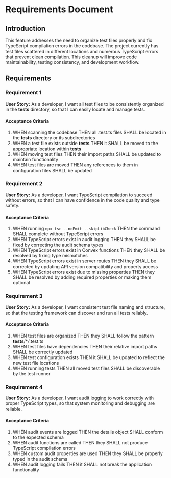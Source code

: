 # Requirements Document

## Introduction

This feature addresses the need to organize test files properly and fix TypeScript compilation errors in the codebase. The project currently has test files scattered in different locations and numerous TypeScript errors that prevent clean compilation. This cleanup will improve code maintainability, testing consistency, and development workflow.

## Requirements

### Requirement 1

**User Story:** As a developer, I want all test files to be consistently organized in the **tests** directory, so that I can easily locate and manage tests.

#### Acceptance Criteria

1. WHEN scanning the codebase THEN all .test.ts files SHALL be located in the **tests** directory or its subdirectories
2. WHEN a test file exists outside **tests** THEN it SHALL be moved to the appropriate location within **tests**
3. WHEN moving test files THEN their import paths SHALL be updated to maintain functionality
4. WHEN test files are moved THEN any references to them in configuration files SHALL be updated

### Requirement 2

**User Story:** As a developer, I want TypeScript compilation to succeed without errors, so that I can have confidence in the code quality and type safety.

#### Acceptance Criteria

1. WHEN running `npx tsc --noEmit --skipLibCheck` THEN the command SHALL complete without TypeScript errors
2. WHEN TypeScript errors exist in audit logging THEN they SHALL be fixed by correcting the audit schema types
3. WHEN TypeScript errors exist in Convex functions THEN they SHALL be resolved by fixing type mismatches
4. WHEN TypeScript errors exist in server routes THEN they SHALL be corrected by updating API version compatibility and property access
5. WHEN TypeScript errors exist due to missing properties THEN they SHALL be resolved by adding required properties or making them optional

### Requirement 3

**User Story:** As a developer, I want consistent test file naming and structure, so that the testing framework can discover and run all tests reliably.

#### Acceptance Criteria

1. WHEN test files are organized THEN they SHALL follow the pattern **tests**/\*_/_.test.ts
2. WHEN test files have dependencies THEN their relative import paths SHALL be correctly updated
3. WHEN test configuration exists THEN it SHALL be updated to reflect the new test file locations
4. WHEN running tests THEN all moved test files SHALL be discoverable by the test runner

### Requirement 4

**User Story:** As a developer, I want audit logging to work correctly with proper TypeScript types, so that system monitoring and debugging are reliable.

#### Acceptance Criteria

1. WHEN audit events are logged THEN the details object SHALL conform to the expected schema
2. WHEN audit functions are called THEN they SHALL not produce TypeScript compilation errors
3. WHEN custom audit properties are used THEN they SHALL be properly typed in the audit schema
4. WHEN audit logging fails THEN it SHALL not break the application functionality
